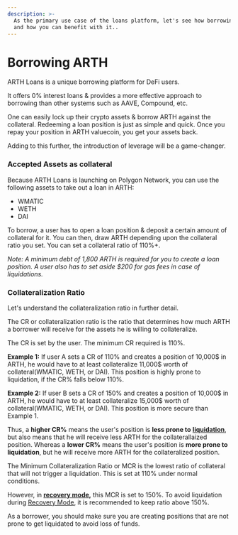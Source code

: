 ```yaml
---
description: >-
  As the primary use case of the loans platform, let's see how borrowing works
  and how you can benefit with it..
---
```


# Borrowing ARTH

ARTH Loans is a unique borrowing platform for DeFi users. 

It offers 0% interest loans & provides a more effective approach to borrowing than other systems such as AAVE, Compound, etc. 

One can easily lock up their crypto assets & borrow ARTH against the collateral. Redeeming a loan position is just as simple and quick. Once you repay your position in ARTH valuecoin, you get your assets back.  

Adding to this further, the introduction of leverage will be a game-changer. 

### Accepted Assets as collateral

Because ARTH Loans is launching on Polygon Network, you can use the following assets to take out a loan in ARTH: 

* WMATIC
* WETH 
* DAI  

To borrow, a user has to open a loan position & deposit a certain amount of collateral for it. You can then, draw ARTH depending upon the collateral ratio you set. You can set a collateral ratio of 110%+. 

_Note: A minimum debt of 1,800 ARTH is required for you to create a loan position. A user also has to set aside $200 for gas fees in case of liquidations._ 

### Collateralization Ratio

Let's understand the collateralization ratio in further detail. 

The CR or collateralization ratio is the ratio that determines how much ARTH a borrower will receive for the assets he is willing to collateralize.   
  
The CR is set by the user. The minimum CR required is 110%. 

**Example 1:** If user A sets a CR of 110% and creates a position of 10,000$ in ARTH, he would have to at least collateralize 11,000$ worth of collateral\(WMATIC, WETH, or DAI\). This position is highly prone to liquidation, if the CR% falls below 110%. 

**Example 2:** If user B sets a CR of 150% and creates a position of 10,000$ in ARTH, he would have to at least collateralize 15,000$ worth of collateral\(WMATIC, WETH, or DAI\). This position is more secure than Example 1. 

Thus, a **higher CR%** means the user's position is **less prone to** [**liquidation**](liquidations.md), but also means that he will receive less ARTH for the collaterallaized position. Whereas a **lower CR%** means the user's position is **more prone to liquidation**, but he will receive more ARTH for the collateralized position. 

The Minimum Collateralization Ratio or MCR is the lowest ratio of collateral that will not trigger a liquidation. This is set at 110% under normal conditions.  

However, in [**recovery mode**](recovery-mode.md)**,** this MCR is set to 150%. To avoid liquidation during [Recovery Mode](https://docs.liquity.org/faq/recovery-mode), it is recommended to keep ratio above 150%.

As a borrower, you should make sure you are creating positions that are not prone to get liquidated to avoid loss of funds. 



